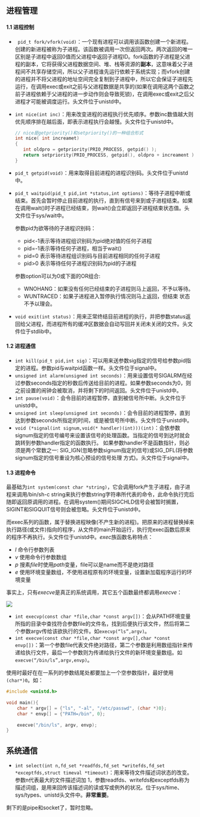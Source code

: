 ## 进程管理

#### 1.1 进程控制

+ ` pid_t fork/vfork(void)`：一个现有进程可以调用该函数创建一个新进程。创建的新进程被称为子进程。该函数被调用一次但返回两次。两次返回的唯一区别是子进程中返回0值而父进程中返回子进程ID。fork函数的子进程是父进程的副本，它将获得父进程数据空间、堆、栈等资源的**副本**，这意味着父子进程间不共享存储空间，所以父子进程谁先运行依赖于系统实现；而vfork创建的进程并不将父进程的地址空间完全复制到子进程中，所以它会保证子进程先运行，在调用exec或exit之前与父进程数据是共享的(如果在调用这两个函数之前子进程依赖于父进程的进一步动作则会导致死锁)，在调用exec或exit之后父进程才可能被调度运行。头文件位于unistd中。

+ `int nice(int inc)`：用来改变进程的进程执行优先顺序。参数inc数值越大则优先顺序排在越后面，即表示进程执行会越慢。头文件位于unistd中。

  ```c
  // nice是getpriority()和setpriority()的一种组合形式
  int nice( int increamet)
  {
     int oldpro = getpriority(PRIO_PROCESS, getpid() );
     return setpriority(PRIO_PROCESS, getpid(), oldpro + increament );
  }
  ```

+ `pid_t getpid(void)`：用来取得目前进程的进程识别码。头文件位于unistd中。

+ `pid_t waitpid(pid_t pid,int *status,int options)`：等待子进程中断或结束。首先会暂时停止目前进程的执行，直到有信号来到或子进程结束。如果在调用wait()时子进程已经结束，则wait()会立即返回子进程结束状态值。头文件位于sys/wait中。

  参数pid为欲等待的子进程识别码：

  + pid<-1表示等待进程组识别码为pid绝对值的任何子进程
  + pid=-1表示等待任何子进程，相当于wait()
  + pid=0 表示等待进程组识别码与目前进程相同的任何子进程
  + pid>0 表示等待任何子进程识别码为pid的子进程

  参数option可以为0或下面的OR组合:

  + WNOHANG：如果没有任何已经结束的子进程则马上返回，不予以等待。
  + WUNTRACED：如果子进程进入暂停执行情况则马上返回，但结束 状态不予以理会。

+ `void exit(int status)`：用来正常终结目前进程的执行，并把参数status返回给父进程，而进程所有的缓冲区数据会自动写回并关闭未关闭的文件。头文件位于stdlib中。

#### 1.2 进程通信

+ `int kill(pid_t pid,int sig)`：可以用来送参数sig指定的信号给参数pid指定的进程。参数pid与waitpid函数一样。头文件位于signal中。
+ `unsigned int alarm(unsigned int seconds)`：用来设置信号SIGALRM在经过参数seconds指定的秒数后传送给目前的进程。如果参数seconds为0，则之前设置的闹钟会被取消，并将剩下的时间返回。头文件位于unistd中。
+ `int pause(void)`：会令目前的进程暂停，直到被信号所中断。头文件位于unistd中。
+ `unsigned int sleep(unsigned int seconds)`：会令目前的进程暂停，直到达到参数seconds所指定的时间，或是被信号所中断。头文件位于unistd中。
+ `void (*signal(int signum,void(* handler)(int)))(int)`：会依参数signum指定的信号编号来设置该信号的处理函数。当指定的信号到达时就会跳转到参数handler指定的函数执行。 如果参数handler不是函数指针，则必须是两个常数之一: SIG_IGN(忽略参数signum指定的信号)或SIG_DFL(将参数signum指定的信号重设为核心预设的信号处理 方式)。头文件位于signal中。

#### 1.3 进程命令

最基础为`int system(const char *string)`，它会调用fork产生子进程，由子进程来调用/bin/sh-c string来执行参数string字符串所代表的命令，此命令执行完后随即返回原调用的进程。在调用system()期间SIGCHLD信号会被暂时搁置，SIGINT和SIGQUIT信号则会被忽略。头文件位于unistd中。

而exec系列的函数，属于替换进程映像(不产生新的进程)。把原来的进程替换掉来执行路径(或文件)指向的程序，从文件的main开始运行，执行完exec函数后原来的程序不再执行。头文件位于unistd中。*exec*族函数名称特点：

+ *l* 命令行参数列表
+ *v* 使用命令行参数数组
+ *p* 搜素*file*时使用*path*变量，file可以是name而不是绝对路径
+ *e* 使用环境变量数组，不使用进程原有的环境变量，设置新加载程序运行的环境变量

事实上，只有*execve*是真正的系统调用，其它五个函数最终都调用*execve*：

![](https://img-blog.csdn.net/20140917065519447?watermark/2/text/aHR0cDovL2Jsb2cuY3Nkbi5uZXQvdG90b3R1enVvcXVhbg==/font/5a6L5L2T/fontsize/400/fill/I0JBQkFCMA==/dissolve/70/gravity/SouthEast)

+ `int execvp(const char *file,char *const argv[])`：会从PATH环境变量所指的目录中查找符合参数file的文件名，找到后便执行该文件，然后将第二个参数argv传给该欲执行的文件。如`execvp(“ls”,argv)`。
+ `int execve(const char *file,char *const argv[],char *const envp[])`：第一个参数file代表文件绝对路径，第二个参数是利用数组指针来传递给执行文件，最后一个参数则为传递给执行文件的新环境变量数组。如`execve(“/bin/ls”,argv,envp)`。

使用时最好在在一系列的参数结尾处都要加上一个空参数指针，最好使用`(char*)0`。如：

```c
#include <unistd.h>
 
void main(){
    char * argv[] = {"ls", "-al", "/etc/passwd", (char *)0};
    char * envp[] = {"PATH=/bin", 0};
 
    execve("/bin/ls", argv, envp);
}
```



## 系统通信

+ `int select(int n,fd_set *readfds,fd_set *writefds,fd_set *exceptfds,struct timeval *timeout)`：用来等待文件描述词状态的改变。参数n代表最大的文件描述词加 1，参数readfds、writefds和exceptfds称为描述词组，是用来回传该描述词的读或写或例外的状况。位于sys/time、sys/types、unistd头文件中。**非常重要**。

剩下的是pipe和socket了，暂时忽略。



